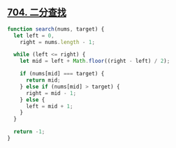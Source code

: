 ## [704. 二分查找](https://leetcode-cn.com/problems/binary-search/)

```js
function search(nums, target) {
  let left = 0,
    right = nums.length - 1;

  while (left <= right) {
    let mid = left + Math.floor((right - left) / 2);

    if (nums[mid] === target) {
      return mid;
    } else if (nums[mid] > target) {
      right = mid - 1;
    } else {
      left = mid + 1;
    }
  }

  return -1;
}
```
